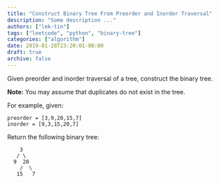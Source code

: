 ```yaml
---
title: "Construct Binary Tree From Preorder and Inorder Traversal"
description: "Some description ..."
authors: ["lek-tin"]
tags: ["leetcode", "python", "binary-tree"]
categories: ["algorithm"]
date: 2019-01-28T23:20:01-08:00
draft: true
archive: false
---
```

Given preorder and inorder traversal of a tree, construct the binary tree.

**Note:**
You may assume that duplicates do not exist in the tree.

For example, given:
```
preorder = [3,9,20,15,7]
inorder = [9,3,15,20,7]
```
Return the following binary tree:
```
    3
   / \
  9  20
    /  \
   15   7
```